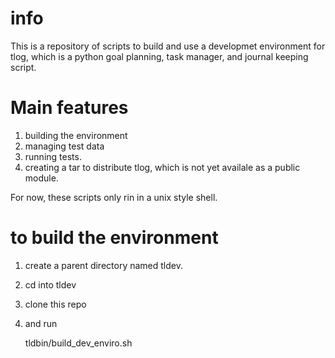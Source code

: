 # info
This is a repository  of scripts to build and use a developmet environment for 
tlog, which is a python goal planning, task manager, and journal keeping script.

# Main features

1. building the environment
2. managing test data
3. running tests.
4. creating a tar to distribute tlog, which is not yet availale as a public module.

For now, these scripts only rin in a unix style shell.

# to build the environment
1. create a parent directory named tldev.
2. cd into tldev
3. clone this repo
4. and run
    
    tldbin/build_dev_enviro.sh

